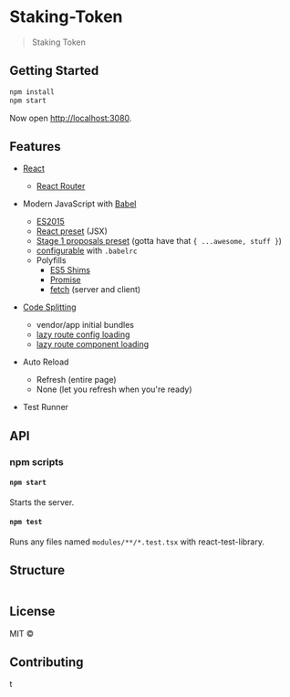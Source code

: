 # Staking-Token

> Staking Token

## Getting Started

```sh
npm install
npm start
```

Now open [http://localhost:3080](http://localhost:3080).

## Features

-   [React][react]
    -   [React Router][router]
-   Modern JavaScript with [Babel][babel]

    -   [ES2015][es2015]
    -   [React preset][react-preset] (JSX)
    -   [Stage 1 proposals preset][stage1] (gotta have that `{ ...awesome, stuff }`)
    -   [configurable][babelrc] with `.babelrc`
    -   Polyfills
        -   [ES5 Shims][es5]
        -   [Promise][promise]
        -   [fetch][fetch] (server and client)

-   [Code Splitting][splitting]
    -   vendor/app initial bundles
    -   [lazy route config loading][lazy]
    -   [lazy route component loading][lazy]
-   Auto Reload
    -   Refresh (entire page)
    -   None (let you refresh when you're ready)
-   Test Runner

## API

### npm scripts

#### `npm start`

Starts the server.

#### `npm test`

Runs any files named `modules/**/*.test.tsx` with react-test-library.

## Structure

```tsx

```

## License

MIT © [](https://github.com/)

## Contributing

[ni]: /CONTRIBUTING.md
[express]: http://expressjs.com/
[document]: #TODO
[bundle-loader]: https://github.com/webpack/bundle-loader
[router]: https://github.com/reactjs/react-router
[hmr-server]: #hmr-server
[react]: https://facebook.github.io/react/
[babel]: https://babeljs.io/
[es2015]: https://babeljs.io/docs/learn-es2015/
[react-preset]: https://babeljs.io/docs/plugins/preset-react/
[stage1]: https://babeljs.io/docs/plugins/preset-stage-1/
[babelrc]: https://babeljs.io/docs/usage/babelrc/
[es5]: https://github.com/es-shims/es5-shim#shims
[promise]: https://github.com/stefanpenner/es6-promise
[fetch]: https://github.com/github/fetch
[express]: http://expressjs.com/
[serverroute]: #serverroute
[lazy]: #lazy
[documenttitle]: https://github.com/ryanflorence/react-title-component
[splitting]: https://webpack.github.io/docs/code-splitting.html
[hmr]: https://webpack.github.io/docs/hot-module-replacement-with-webpack.html
[loaders]: https://webpack.github.io/docs/loaders.html
[babel-loader]: https://github.com/babel/babel-loader
[cssmodules]: https://github.com/css-modules/css-modules
[jsonloader]: https://github.com/webpack/json-loader
[urlloader]: https://github.com/webpack/url-loader
[compression]: https://github.com/expressjs/compression
[uglify]: https://github.com/mishoo/UglifyJS2
[caching]: http://webpack.github.io/docs/long-term-caching.html
[urlloader]: https://github.com/webpack/url-loader
[karma]: https://karma-runner.github.io/0.13/index.html
[mocha]: https://mochajs.org/

t
